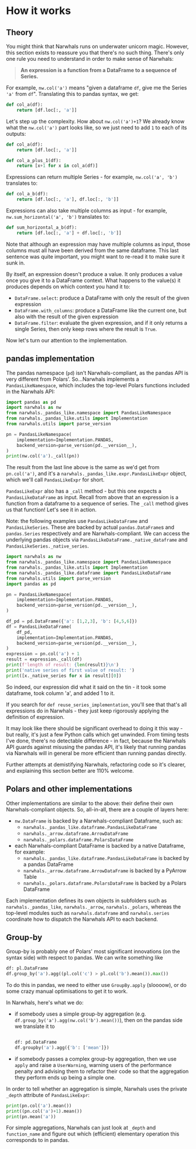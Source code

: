 # How it works

## Theory

You might think that Narwhals runs on underwater unicorn magic. However, this section exists
to reassure you that there's no such thing. There's only one rule you need to understand in
order to make sense of Narwhals:

> **An expression is a function from a DataFrame to a sequence of Series.**

For example, `nw.col('a')` means "given a dataframe `df`, give me the Series `'a'` from `df`".
Translating this to pandas syntax, we get:

```python exec="1" source="above"
def col_a(df):
    return [df.loc[:, 'a']]
```

Let's step up the complexity. How about `nw.col('a')+1`? We already know what the
`nw.col('a')` part looks like, so we just need to add `1` to each of its outputs:

```python exec="1"
def col_a(df):
    return [df.loc[:, 'a']]

def col_a_plus_1(df):
    return [x+1 for x in col_a(df)]
```

Expressions can return multiple Series - for example, `nw.col('a', 'b')` translates to:

```python exec="1"
def col_a_b(df):
    return [df.loc[:, 'a'], df.loc[:, 'b']]
```

Expressions can also take multiple columns as input - for example, `nw.sum_horizontal('a', 'b')`
translates to:

```python exec="1"
def sum_horizontal_a_b(df):
    return [df.loc[:, 'a'] + df.loc[:, 'b']]
```

Note that although an expression may have multiple columns as input,
those columns must all have been derived from the same dataframe. This last sentence was
quite important, you might want to re-read it to make sure it sunk in.

By itself, an expression doesn't produce a value. It only produces a value once you give it to a
DataFrame context. What happens to the value(s) it produces depends on which context you hand
it to:

- `DataFrame.select`: produce a DataFrame with only the result of the given expression
- `DataFrame.with_columns`: produce a DataFrame like the current one, but also with the result of
  the given expression
- `DataFrame.filter`: evaluate the given expression, and if it only returns a single Series, then
  only keep rows where the result is `True`.

Now let's turn our attention to the implementation.

## pandas implementation

The pandas namespace (`pd`) isn't Narwhals-compliant, as the pandas API is very different
from Polars'. So...Narwhals implements a `PandasLikeNamespace`, which includes the top-level
Polars functions included in the Narwhals API:

```python exec="1" source="above", result="python" session="pandas_impl"
import pandas as pd
import narwhals as nw
from narwhals._pandas_like.namespace import PandasLikeNamespace
from narwhals._pandas_like.utils import Implementation
from narwhals.utils import parse_version

pn = PandasLikeNamespace(
    implementation=Implementation.PANDAS,
    backend_version=parse_version(pd.__version__),
)
print(nw.col('a')._call(pn))
```
The result from the last line above is the same as we'd get from `pn.col('a')`, and it's
a `narwhals._pandas_like.expr.PandasLikeExpr` object, which we'll call `PandasLikeExpr` for
short.

`PandasLikeExpr` also has a `_call` method - but this one expects a `PandasLikeDataFrame` as input.
Recall from above that an expression is a function from a dataframe to a sequence of series.
The `_call` method gives us that function! Let's see it in action.

Note: the following examples use `PandasLikeDataFrame` and `PandasLikeSeries`. These are backed
by actual `pandas.DataFrame`s and `pandas.Series` respectively and are Narwhals-compliant. We can access the 
underlying pandas objects via `PandasLikeDataFrame._native_dataframe` and `PandasLikeSeries._native_series`.

```python exec="1" result="python" session="pandas_impl" source="above"
import narwhals as nw
from narwhals._pandas_like.namespace import PandasLikeNamespace
from narwhals._pandas_like.utils import Implementation
from narwhals._pandas_like.dataframe import PandasLikeDataFrame
from narwhals.utils import parse_version
import pandas as pd

pn = PandasLikeNamespace(
    implementation=Implementation.PANDAS,
    backend_version=parse_version(pd.__version__),
)

df_pd = pd.DataFrame({'a': [1,2,3], 'b': [4,5,6]})
df = PandasLikeDataFrame(
    df_pd,
    implementation=Implementation.PANDAS,
    backend_version=parse_version(pd.__version__),
)
expression = pn.col('a') + 1
result = expression._call(df)
print(f'length of result: {len(result)}\n')
print('native series of first value of result: ')
print([x._native_series for x in result][0])
```

So indeed, our expression did what it said on the tin - it took some dataframe, took
column 'a', and added 1 to it.

If you search for `def reuse_series_implementation`, you'll see that that's all
expressions do in Narwhals - they just keep rigorously applying the definition of
expression.

It may look like there should be significant overhead to doing it this way - but really,
it's just a few Python calls which get unwinded. From timing tests I've done, there's
no detectable difference - in fact, because the Narwhals API guards against misusing the
pandas API, it's likely that running pandas via Narwhals will in general be more efficient
than running pandas directly.

Further attempts at demistifying Narwhals, refactoring code so it's clearer, and explaining
this section better are 110% welcome.

## Polars and other implementations

Other implementations are similar to the above: their define their own Narwhals-compliant
objects. So, all-in-all, there are a couple of layers here:

- `nw.DataFrame` is backed by a Narwhals-compliant Dataframe, such as:
  - `narwhals._pandas_like.dataframe.PandasLikeDataFrame`
  - `narwhals._arrow.dataframe.ArrowDataFrame`
  - `narwhals._polars.dataframe.PolarsDataFrame`
- each Narwhals-compliant DataFrame is backed by a native Dataframe, for example:
  - `narwhals._pandas_like.dataframe.PandasLikeDataFrame` is backed by a pandas DataFrame
  - `narwhals._arrow.dataframe.ArrowDataFrame` is backed by a PyArrow Table
  - `narwhals._polars.dataframe.PolarsDataFrame` is backed by a Polars DataFrame

Each implementation defines its own objects in subfolders such as `narwhals._pandas_like`,
`narwhals._arrow`, `narwhals._polars`, whereas the top-level modules such as `narwhals.dataframe`
and `narwhals.series` coordinate how to dispatch the Narwhals API to each backend.

## Group-by

Group-by is probably one of Polars' most significant innovations (on the syntax side) with respect
to pandas. We can write something like
```python
df: pl.DataFrame
df.group_by('a').agg((pl.col('c') > pl.col('b').mean()).max())
```
To do this in pandas, we need to either use `GroupBy.apply` (sloooow), or do some crazy manual
optimisations to get it to work.

In Narwhals, here's what we do:

- if somebody uses a simple group-by aggregation (e.g. `df.group_by('a').agg(nw.col('b').mean())`),
  then on the pandas side we translate it to
  ```python

  df: pd.DataFrame
  df.groupby('a').agg({'b': ['mean']})
  ```
- if somebody passes a complex group-by aggregation, then we use `apply` and raise a `UserWarning`, warning
  users of the performance penalty and advising them to refactor their code so that the aggregation they perform
  ends up being a simple one.

In order to tell whether an aggregation is simple, Narwhals uses the private `_depth` attribute of `PandasLikeExpr`:

```python exec="1" result="python" session="pandas_impl" source="above"
print(pn.col('a').mean())
print((pn.col('a')+1).mean())
print(pn.mean('a'))
```

For simple aggregations, Narwhals can just look at `_depth` and `function_name` and figure out
which (efficient) elementary operation this corresponds to in pandas.
